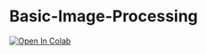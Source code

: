 # Basic-Image-Processing

<!-- Part 1: [Basic of Python](https://colab.research.google.com/drive/1VJAXYYIPaW_bIVF4CV0VuShTjMuqlweA?usp=sharing) -->

<!-- Part 2: [Image Processing](https://colab.research.google.com/drive/1Njo8ssnYVhRngXyVT3KDjkMoM_GG3OZF?usp=sharing) -->

<!-- Part 3: [Solutions](https://colab.research.google.com/drive/1AXpOgftyUcQ21NI_tHgx1B3B6dSV84K0?usp=sharing) -->


[![Open In Colab](https://colab.research.google.com/assets/colab-badge.svg)](https://colab.research.google.com/drive/1uJ2LcS_cmNf7ntebRO9rO1T_rmrzmO8k?usp=sharing)


<!-- \* Submit assignments within 2 weeks to e-mail: chunchat02@gmail.com -->
